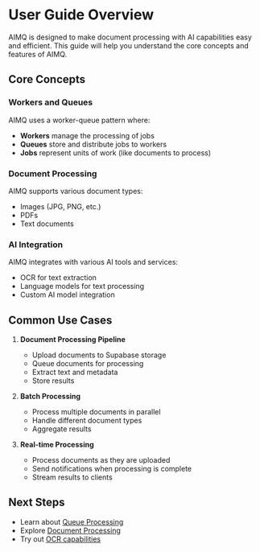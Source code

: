 # User Guide Overview

AIMQ is designed to make document processing with AI capabilities easy and efficient. This guide will help you understand the core concepts and features of AIMQ.

## Core Concepts

### Workers and Queues

AIMQ uses a worker-queue pattern where:
- **Workers** manage the processing of jobs
- **Queues** store and distribute jobs to workers
- **Jobs** represent units of work (like documents to process)

### Document Processing

AIMQ supports various document types:
- Images (JPG, PNG, etc.)
- PDFs
- Text documents

### AI Integration

AIMQ integrates with various AI tools and services:
- OCR for text extraction
- Language models for text processing
- Custom AI model integration

## Common Use Cases

1. **Document Processing Pipeline**
   - Upload documents to Supabase storage
   - Queue documents for processing
   - Extract text and metadata
   - Store results

2. **Batch Processing**
   - Process multiple documents in parallel
   - Handle different document types
   - Aggregate results

3. **Real-time Processing**
   - Process documents as they are uploaded
   - Send notifications when processing is complete
   - Stream results to clients

## Next Steps

- Learn about [Queue Processing](queue-processing.md)
- Explore [Document Processing](document-processing.md)
- Try out [OCR capabilities](ocr.md)
